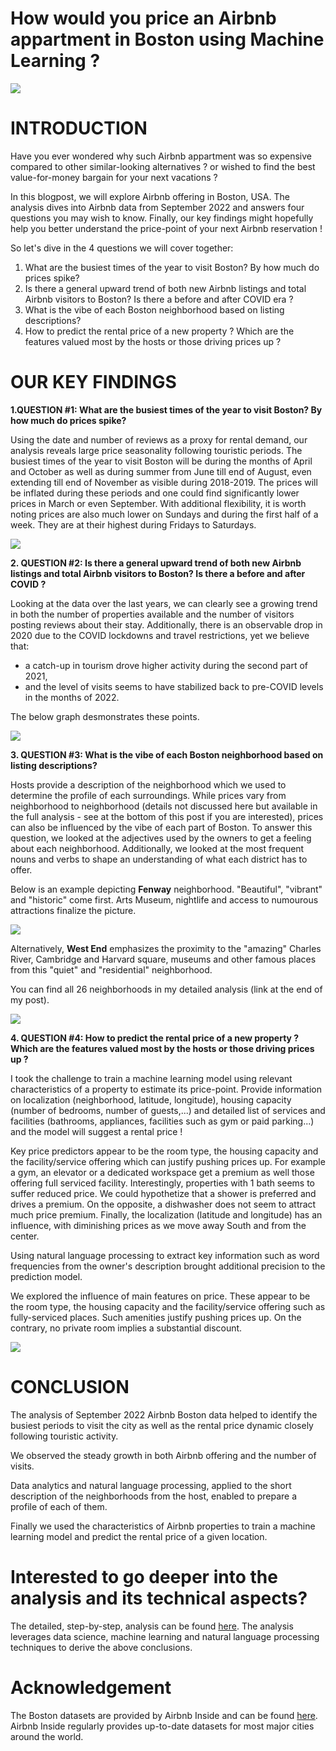 # How would you price an Airbnb appartment in Boston using Machine Learning ?

![](../assets/catchy_intro.jpg)

# INTRODUCTION

Have you ever wondered why such Airbnb appartment was so expensive compared to other similar-looking alternatives ? or wished to find the best value-for-money bargain for your next vacations ?

In this blogpost, we will explore Airbnb offering in Boston, USA.  The analysis dives into Airbnb data from September 2022 and answers four questions you may wish to know. Finally, our key findings might hopefully help you better understand the price-point of your next Airbnb reservation !

So let's dive in the 4 questions we will cover together:
1. What are the busiest times of the year to visit Boston? By how much do prices spike?
2. Is there a general upward trend of both new Airbnb listings and total Airbnb visitors to Boston? Is there a before and after COVID era ?
3. What is the vibe of each Boston neighborhood based on listing descriptions?
4. How to predict the rental price of a new property ? Which are the features valued most by the hosts or those driving prices up ?

# OUR KEY FINDINGS

**1.QUESTION #1: What are the busiest times of the year to visit Boston? By how much do prices spike?**

Using the date and number of reviews as a proxy for rental demand, our analysis reveals large price seasonality following touristic periods.
The busiest times of the year to visit Boston will be during the months of April and October as well as during summer from June till end of August, even extending till end of November as visible during 2018-2019. The prices will be inflated during these periods and one could find significantly lower prices in March or even September.
With additional flexibility, it is worth noting prices are also much lower on Sundays and during the first half of a week. They are at their highest during Fridays to Saturdays.

![](../assets/frequentation_vs_price.png)

**2. QUESTION #2: Is there a general upward trend of both new Airbnb listings and total Airbnb visitors to Boston? Is there a before and after COVID ?**

Looking at the data over the last years, we can clearly see a growing trend in both the number of properties available and the number of visitors posting reviews about their stay. Additionally, there is an observable drop in 2020 due to the COVID lockdowns and travel restrictions, yet we believe that:
- a catch-up in tourism drove higher activity during the second part of 2021,
- and the level of visits seems to have stabilized back to pre-COVID levels in the months of 2022.

The below graph desmonstrates these points.

![](../assets/demand_vs_offering.png)


**3. QUESTION #3: What is the vibe of each Boston neighborhood based on listing descriptions?**

Hosts provide a description of the neighborhood which we used to determine the profile of each surroundings. While prices vary from neighborhood to neighborhood (details not discussed here but available in the full analysis - see at the bottom of this post if you are interested), prices can also be influenced by the vibe of each part of Boston. To answer this question, we looked at the adjectives used by the owners to get a feeling about each neighborhood. Additionally, we looked at the most frequent nouns and verbs to shape an understanding of what each district has to offer.

Below is an example depicting **Fenway** neighborhood. "Beautiful", "vibrant" and "historic" come first. Arts Museum, nightlife and access to numourous attractions finalize the picture.

![](../assets/fenway.png)

Alternatively, **West End** emphasizes the proximity to the "amazing" Charles River, Cambridge and Harvard square, museums and other famous places from this "quiet" and "residential" neighborhood.

You can find all 26 neighborhoods in my detailed analysis (link at the end of my post).

![](../assets/west_end.png)


**4. QUESTION #4: How to predict the rental price of a new property ? Which are the features valued most by the hosts or those driving prices up ?**

I took the challenge to train a machine learning model using relevant characteristics of a property to estimate its price-point. Provide information on localization (neighborhood, latitude, longitude), housing capacity (number of bedrooms, number of guests,...) and detailed list of services and facilities (bathrooms, appliances, facilities such as gym or paid parking...) and the model will suggest a rental price !

Key price predictors appear to be the room type, the housing capacity and the facility/service offering which can justify pushing prices up. For example a gym, an elevator or a dedicated workspace get a premium as well those offering full serviced facility. Interestingly, properties with 1 bath seems to suffer reduced price. We could hypothetize that a shower is preferred and drives a premium. On the opposite, a dishwasher does not seem to attract much price premium. Finally, the localization (latitude and longitude) has an influence, with diminishing prices as we move away South and from the center.

Using natural language processing to extract key information such as word frequencies from the owner's description brought additional precision to the prediction model.

We explored the influence of main features on price. These appear to be the room type, the housing capacity and the facility/service offering such as fully-serviced places. Such amenities justify pushing prices up. On the contrary, no private room implies a substantial discount.

![](../assets/predictions_vs_real.png)


# CONCLUSION

The analysis of September 2022 Airbnb Boston data helped to identify the busiest periods to visit the city as well as the rental price dynamic closely following touristic activity. 

We observed the steady growth in both Airbnb offering and the number of visits. 

Data analytics and natural language processing, applied to the short description of the neighborhoods from the host, enabled to prepare a profile of each of them. 

Finally we used the characteristics of Airbnb properties to train a machine learning model and predict the rental price of a given location.


# Interested to go deeper into the analysis and its technical aspects?
The detailed, step-by-step, analysis can be found [here](https://github.com/LaurentVeyssier/Analysis_AirBnB_Boston). The analysis leverages data science, machine learning and natural language processing techniques to derive the above conclusions.


# Acknowledgement
The Boston datasets are provided by Airbnb Inside and can be found [here](http://insideairbnb.com/explore). Airbnb Inside regularly provides up-to-date datasets for most major cities around the world.
